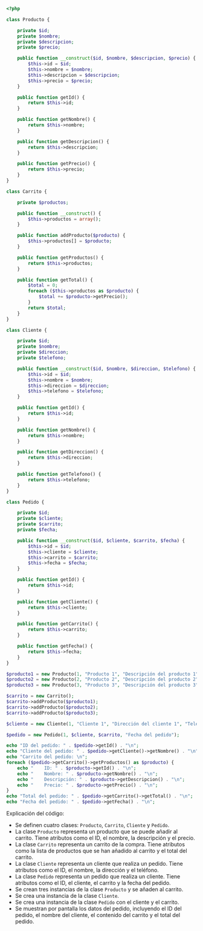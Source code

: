 ```php
<?php

class Producto {

    private $id;
    private $nombre;
    private $descripcion;
    private $precio;

    public function __construct($id, $nombre, $descripcion, $precio) {
        $this->id = $id;
        $this->nombre = $nombre;
        $this->descripcion = $descripcion;
        $this->precio = $precio;
    }

    public function getId() {
        return $this->id;
    }

    public function getNombre() {
        return $this->nombre;
    }

    public function getDescripcion() {
        return $this->descripcion;
    }

    public function getPrecio() {
        return $this->precio;
    }
}

class Carrito {

    private $productos;

    public function __construct() {
        $this->productos = array();
    }

    public function addProducto($producto) {
        $this->productos[] = $producto;
    }

    public function getProductos() {
        return $this->productos;
    }

    public function getTotal() {
        $total = 0;
        foreach ($this->productos as $producto) {
            $total += $producto->getPrecio();
        }
        return $total;
    }
}

class Cliente {

    private $id;
    private $nombre;
    private $direccion;
    private $telefono;

    public function __construct($id, $nombre, $direccion, $telefono) {
        $this->id = $id;
        $this->nombre = $nombre;
        $this->direccion = $direccion;
        $this->telefono = $telefono;
    }

    public function getId() {
        return $this->id;
    }

    public function getNombre() {
        return $this->nombre;
    }

    public function getDireccion() {
        return $this->direccion;
    }

    public function getTelefono() {
        return $this->telefono;
    }
}

class Pedido {

    private $id;
    private $cliente;
    private $carrito;
    private $fecha;

    public function __construct($id, $cliente, $carrito, $fecha) {
        $this->id = $id;
        $this->cliente = $cliente;
        $this->carrito = $carrito;
        $this->fecha = $fecha;
    }

    public function getId() {
        return $this->id;
    }

    public function getCliente() {
        return $this->cliente;
    }

    public function getCarrito() {
        return $this->carrito;
    }

    public function getFecha() {
        return $this->fecha;
    }
}

$producto1 = new Producto(1, "Producto 1", "Descripción del producto 1", 10.0);
$producto2 = new Producto(2, "Producto 2", "Descripción del producto 2", 15.0);
$producto3 = new Producto(3, "Producto 3", "Descripción del producto 3", 20.0);

$carrito = new Carrito();
$carrito->addProducto($producto1);
$carrito->addProducto($producto2);
$carrito->addProducto($producto3);

$cliente = new Cliente(1, "Cliente 1", "Dirección del cliente 1", "Teléfono del cliente 1");

$pedido = new Pedido(1, $cliente, $carrito, "Fecha del pedido");

echo "ID del pedido: " . $pedido->getId() . "\n";
echo "Cliente del pedido: " . $pedido->getCliente()->getNombre() . "\n";
echo "Carrito del pedido: \n";
foreach ($pedido->getCarrito()->getProductos() as $producto) {
    echo "    ID: " . $producto->getId() . "\n";
    echo "    Nombre: " . $producto->getNombre() . "\n";
    echo "    Descripción: " . $producto->getDescripcion() . "\n";
    echo "    Precio: " . $producto->getPrecio() . "\n";
}
echo "Total del pedido: " . $pedido->getCarrito()->getTotal() . "\n";
echo "Fecha del pedido: " . $pedido->getFecha() . "\n";

```

Explicación del código:

* Se definen cuatro clases: `Producto`, `Carrito`, `Cliente` y `Pedido`.
* La clase `Producto` representa un producto que se puede añadir al carrito. Tiene atributos como el ID, el nombre, la descripción y el precio.
* La clase `Carrito` representa un carrito de la compra. Tiene atributos como la lista de productos que se han añadido al carrito y el total del carrito.
* La clase `Cliente` representa un cliente que realiza un pedido. Tiene atributos como el ID, el nombre, la dirección y el teléfono.
* La clase `Pedido` representa un pedido que realiza un cliente. Tiene atributos como el ID, el cliente, el carrito y la fecha del pedido.
* Se crean tres instancias de la clase `Producto` y se añaden al carrito.
* Se crea una instancia de la clase `Cliente`.
* Se crea una instancia de la clase `Pedido` con el cliente y el carrito.
* Se muestran por pantalla los datos del pedido, incluyendo el ID del pedido, el nombre del cliente, el contenido del carrito y el total del pedido.